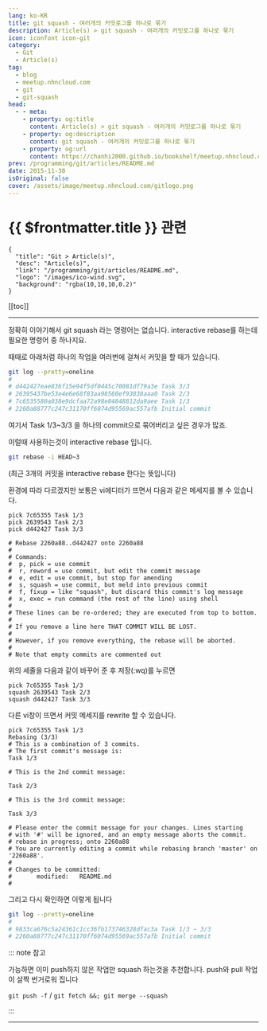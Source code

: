 ```yaml
---
lang: ko-KR
title: git squash - 여러개의 커밋로그를 하나로 묶기
description: Article(s) > git squash - 여러개의 커밋로그를 하나로 묶기
icon: iconfont icon-git
category: 
  - Git
  - Article(s)
tag: 
  - blog
  - meetup.nhncloud.com
  - git
  - git-squash
head:
  - - meta:
    - property: og:title
      content: Article(s) > git squash - 여러개의 커밋로그를 하나로 묶기
    - property: og:description
      content: git squash - 여러개의 커밋로그를 하나로 묶기
    - property: og:url
      content: https://chanhi2000.github.io/bookshelf/meetup.nhncloud.com/39.html
prev: /programming/git/articles/README.md
date: 2015-11-30
isOriginal: false
cover: /assets/image/meetup.nhncloud.com/gitlogo.png
---
```


# {{ $frontmatter.title }} 관련

```component VPCard
{
  "title": "Git > Article(s)",
  "desc": "Article(s)",
  "link": "/programming/git/articles/README.md",
  "logo": "/images/ico-wind.svg",
  "background": "rgba(10,10,10,0.2)"
}
```

[[toc]]

---

<SiteInfo
  name="git squash - 여러개의 커밋로그를 하나로 묶기| NHN Cloud Meetup"
  desc="git squash - 여러개의 커밋로그를 하나로 묶기"
  url="https://meetup.nhncloud.com/posts/39"
  logo="https://meetup.nhncloud.com/resources/img/favicon.ico"
  preview="/assets/image/meetup.nhncloud.com/gitlogo.png"/>

정확히 이야기해서 git squash 라는 명령어는 없습니다. interactive rebase를 하는데 필요한 명령어 중 하나지요.

때때로 아래처럼 하나의 작업을 여러번에 걸쳐서 커밋을 할 때가 있습니다. 

```sh
git log --pretty=oneline
#
# d442427eae836f15e94f5df0445c70081df79a3e Task 3/3
# 26395437be53e4e6e68f83aa98560ef93838aaa0 Task 2/3
# 7c6535580a038e9dcfaa72a98e04848812da9aee Task 1/3
# 2260a88777c247c31170ff6074d95569ac557afb Initial commit
```

여기서 Task 1/3~3/3 을 하나의 <FontIcon icon="iconfont icon-change"/>commit으로 묶어버리고 싶은 경우가 많죠.

이럴때 사용하는것이 interactive rebase 입니다.

```sh
git rebase -i HEAD~3
```

(최근 3개의 커밋을 interactive rebase 한다는 뜻입니다)

환경에 따라 다르겠지만 보통은 vi에디터가 뜨면서 다음과 같은 메세지를 볼 수 있습니다.

```
pick 7c65355 Task 1/3
pick 2639543 Task 2/3
pick d442427 Task 3/3

# Rebase 2260a88..d442427 onto 2260a88
#
# Commands:
#  p, pick = use commit
#  r, reword = use commit, but edit the commit message
#  e, edit = use commit, but stop for amending
#  s, squash = use commit, but meld into previous commit
#  f, fixup = like "squash", but discard this commit's log message
#  x, exec = run command (the rest of the line) using shell
#
# These lines can be re-ordered; they are executed from top to bottom.
#
# If you remove a line here THAT COMMIT WILL BE LOST.
#
# However, if you remove everything, the rebase will be aborted.
#
# Note that empty commits are commented out
```

위의 세줄을 다음과 같이 바꾸어 준 후 저장(:wq)를 누르면

```
pick 7c65355 Task 1/3
squash 2639543 Task 2/3
squash d442427 Task 3/3
```

다른 vi창이 뜨면서 커밋 메세지를 rewrite 할 수 있습니다.

```
pick 7c65355 Task 1/3
Rebasing (3/3)
# This is a combination of 3 commits.
# The first commit's message is:
Task 1/3

# This is the 2nd commit message:

Task 2/3

# This is the 3rd commit message:

Task 3/3

# Please enter the commit message for your changes. Lines starting
# with '#' will be ignored, and an empty message aborts the commit.
# rebase in progress; onto 2260a88
# You are currently editing a commit while rebasing branch 'master' on '2260a88'.
#
# Changes to be committed:
#       modified:   README.md
#
```

그리고 다시 확인하면 이렇게 됩니다

```sh
git log --pretty=oneline
#
# 9833ca676c5a24361c1cc36fb173746328dfac3a Task 1/3 ~ 3/3
# 2260a88777c247c31170ff6074d95569ac557afb Initial commit
```

::: note 참고

가능하면 이미 push하지 않은 작업만 squash 하는것을 추천합니다. push와 pull 작업이 살짝 번거로워 집니다

`git push -f` / `git fetch &&; git merge --squash`

:::

---

<TagLinks />